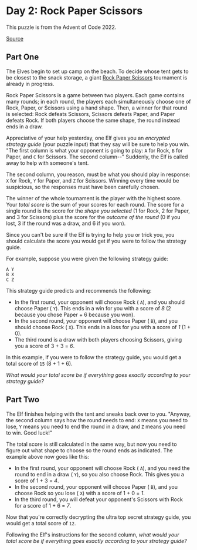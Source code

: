 # Day 2: Rock Paper Scissors

This puzzle is from the Advent of Code 2022.

[Source](https://adventofcode.com/2022/day/2)

## Part One

The Elves begin to set up camp on the beach. To decide whose tent gets to be
closest to the snack storage, a giant
[Rock Paper Scissors](https://en.wikipedia.org/wiki/Rock_paper_scissors)
tournament is already in progress.

Rock Paper Scissors is a game between two players. Each game contains many
rounds; in each round, the players each simultaneously choose one of Rock,
Paper, or Scissors using a hand shape. Then, a winner for that round is
selected: Rock defeats Scissors, Scissors defeats Paper, and Paper defeats Rock.
If both players choose the same shape, the round instead ends in a draw.

Appreciative of your help yesterday, one Elf gives you an _encrypted strategy
guide_ (your puzzle input) that they say will be sure to help you win. "The
first column is what your opponent is going to play: `A` for Rock, `B` for
Paper, and `C` for Scissors. The second column--" Suddenly, the Elf is called
away to help with someone's tent.

The second column, you reason, must be what you should play in response: `X` for
Rock, `Y` for Paper, and `Z` for Scissors. Winning every time would be
suspicious, so the responses must have been carefully chosen.

The winner of the whole tournament is the player with the highest score. Your
_total score_ is the sum of your scores for each round. The score for a single
round is the score for the _shape you selected_ (1 for Rock, 2 for Paper, and 3
for Scissors) plus the score for the _outcome of the round_ (0 if you lost, 3 if
the round was a draw, and 6 if you won).

Since you can't be sure if the Elf is trying to help you or trick you, you
should calculate the score you would get if you were to follow the strategy
guide.

For example, suppose you were given the following strategy guide:

```
A Y
B X
C Z

```

This strategy guide predicts and recommends the following:

- In the first round, your opponent will choose Rock ( `A`), and you should
  choose Paper ( `Y`). This ends in a win for you with a score of _8_ (2 because
  you chose Paper + 6 because you won).
- In the second round, your opponent will choose Paper ( `B`), and you should
  choose Rock ( `X`). This ends in a loss for you with a score of _1_ (1 + 0).
- The third round is a draw with both players choosing Scissors, giving you a
  score of 3 + 3 = _6_.

In this example, if you were to follow the strategy guide, you would get a total
score of `15` (8 + 1 + 6).

_What would your total score be if everything goes exactly according to your
strategy guide?_

## Part Two

The Elf finishes helping with the tent and sneaks back over to you. "Anyway, the
second column says how the round needs to end: `X` means you need to lose, `Y`
means you need to end the round in a draw, and `Z` means you need to win. Good
luck!"

The total score is still calculated in the same way, but now you need to figure
out what shape to choose so the round ends as indicated. The example above now
goes like this:

- In the first round, your opponent will choose Rock ( `A`), and you need the
  round to end in a draw ( `Y`), so you also choose Rock. This gives you a score
  of 1 + 3 = _4_.
- In the second round, your opponent will choose Paper ( `B`), and you choose
  Rock so you lose ( `X`) with a score of 1 + 0 = _1_.
- In the third round, you will defeat your opponent's Scissors with Rock for a
  score of 1 + 6 = _7_.

Now that you're correctly decrypting the ultra top secret strategy guide, you
would get a total score of `12`.

Following the Elf's instructions for the second column, _what would your total
score be if everything goes exactly according to your strategy guide?_
